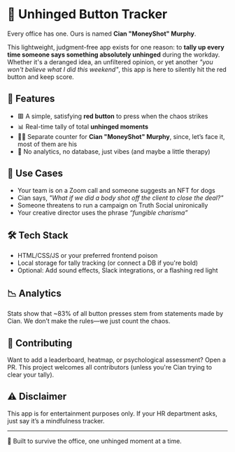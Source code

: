 # 🔴 Unhinged Button Tracker

Every office has one. Ours is named **Cian "MoneyShot" Murphy**.

This lightweight, judgment-free app exists for one reason: to **tally up every time someone says something absolutely unhinged** during the workday. Whether it's a deranged idea, an unfiltered opinion, or yet another *"you won't believe what I did this weekend"*, this app is here to silently hit the red button and keep score.

## 🚀 Features

- 🟥 A simple, satisfying **red button** to press when the chaos strikes
- 📊 Real-time tally of total **unhinged moments**
- 🧍‍♂️ Separate counter for **Cian "MoneyShot" Murphy**, since, let’s face it, most of them are his
- 🧠 No analytics, no database, just vibes (and maybe a little therapy)

## 🧩 Use Cases

- Your team is on a Zoom call and someone suggests an NFT for dogs
- Cian says, *"What if we did a body shot off the client to close the deal?"*
- Someone threatens to run a campaign on Truth Social unironically
- Your creative director uses the phrase *“fungible charisma”*

## 🛠️ Tech Stack

- HTML/CSS/JS or your preferred frontend poison
- Local storage for tally tracking (or connect a DB if you're bold)
- Optional: Add sound effects, Slack integrations, or a flashing red light

## 📉 Analytics

Stats show that ~83% of all button presses stem from statements made by Cian. We don’t make the rules—we just count the chaos.

## 🤝 Contributing

Want to add a leaderboard, heatmap, or psychological assessment? Open a PR. This project welcomes all contributors (unless you're Cian trying to clear your tally).

## ⚠️ Disclaimer

This app is for entertainment purposes only. If your HR department asks, just say it’s a mindfulness tracker.

---

🔴 Built to survive the office, one unhinged moment at a time.
